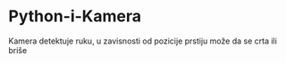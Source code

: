 # Python-i-Kamera
Kamera detektuje ruku, u zavisnosti od pozicije prstiju
može da se crta ili briše
